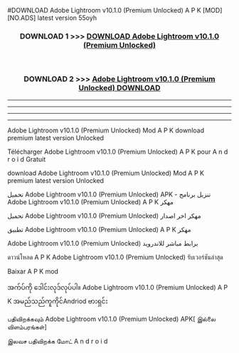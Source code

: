 #DOWNLOAD Adobe Lightroom  v10.1.0 (Premium Unlocked) A P K [MOD] [NO.ADS] latest version 55oyh



<div align="center">

<h3>DOWNLOAD 1 >>> <a href="https://teeasianyam.web.app?sq=Adobe Lightroom  v10.1.0 (Premium Unlocked)">DOWNLOAD Adobe Lightroom  v10.1.0 (Premium Unlocked) </a></h3><br>

<h3>DOWNLOAD 2 >>> <a href="https://teeasianyam.web.app?sq=Adobe Lightroom  v10.1.0 (Premium Unlocked) ">Adobe Lightroom  v10.1.0 (Premium Unlocked)  DOWNLOAD </a></h3>

</div>


----------------------------------------------------------

----------------------------------------------------------

----------------------------------------------------------

----------------------------------------------------------


Adobe Lightroom  v10.1.0 (Premium Unlocked)  Mod A P K download premium latest version Unlocked

Télécharger Adobe Lightroom  v10.1.0 (Premium Unlocked)  A P K pour A n d r o i d Gratuit

download Adobe Lightroom  v10.1.0 (Premium Unlocked)  Mod A P K premium latest version Unlocked

تحميل Adobe Lightroom  v10.1.0 (Premium Unlocked)  APK - تنزيل برنامج Adobe Lightroom  v10.1.0 (Premium Unlocked)  A P K مهكر

تحميل Adobe Lightroom  v10.1.0 (Premium Unlocked)  مهكر اخر اصدار

تطبيق Adobe Lightroom  v10.1.0 (Premium Unlocked)  A P K مهكر

Adobe Lightroom  v10.1.0 (Premium Unlocked)  برابط مباشر للاندرويد

ดาวน์โหลด A P K Adobe Lightroom  v10.1.0 (Premium Unlocked)  รับเวอร์ชันล่าสุด

Baixar A P K mod

အက်ပ်ကို ဒေါင်းလုဒ်လုပ်ပါ။ Adobe Lightroom  v10.1.0 (Premium Unlocked)  A P K အမည်သည်ကူကိုင်Andriod ဗားရှင်း

பதிவிறக்கவும் Adobe Lightroom  v10.1.0 (Premium Unlocked)  APK[ இல்லை விளம்பரங்கள்] 
 
இலவச பதிவிறக்க மோட் A n d r o i d



